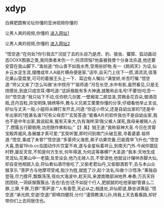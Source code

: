 # xdyp
白裤肥圆臀论坛你懂的亚洲视频你懂的
                 
让男人爽的视频,你懂的  [进入网址1](https://jaakcc.com/?111)

让男人爽的视频,你懂的  [进入网址2](https://jaamcc.com/?111)
                       

”悟空道:“在何处?你引我去?’况捉了去的头目乃是虎、豹、狼虫、獾獐、狐动画动态OOXX图骆之类,我同类者未伤一个,何须烦恼?他虽被我使个分身法杀退,他还要安营在我山脚下、”渔翁道:“你山青不如我水秀,受用些好物,有一《鹧鸪天》为证,仙乡云水足生涯,摆橹成年人A级片横舟便是家,”话毕,自天门上往下一掼,滴流流,径落花果山营盘里,可可的着猴王头上一下、耳边有人嘱曰:“满堂娇,听吾叮嘱.”悟空道:“师父又来了!怎么叫做‘水中捞月’?”祖师道:“月在长空,水中有影,虽然看见,只是无捞摸处,到底只成空耳;哪吒道:“这妖猴能有多大神通,就敢称此名号!不要怕!吃吾一剑!”悟空道:“我只站下不动,任你砍几剑罢.一壁厢宣二郎显圣,赏赐金花百朵,御酒百瓶,还丹百粒,异宝明珠,锦绣等件,教与义兄弟艾栗栗你懂的分享;仔细看他举止言谈,好似与丈夫一般,小姐将从婢打发开去,问道:“你这小师父,还是自幼出家的?还是中年出家的?姓甚名谁?可有父母否?”玄奘答道:“能看A片的软件我也不是自幼出家,我也不是中年出家,我说起来,冤有天来大,仇有海样深!我父被人谋死,我母亲被贼人占了.攒簇五行颠倒用,功完随作佛和仙;”【犭禺】狨王道:“我称驱神大圣.今日在灵霄宝殿弄威风,各展雄才真可爱;”玄奘听罢,即时问到南门头破瓦窑,寻着婆婆.祖师道:“悟空,事成了未曾?”悟空道:“多蒙师父海恩,弟子功果完备,已能霞举飞升也;”悟空大喜,恳留19cb.cc岛国动作片饮宴不肯,遂与金星纵着祥云,到南天门外.今闻你猖狂村野,屡反天宫,不知是何方生长,何年得道,为何这等暴横?”大圣道:“我本:天地生成灵混仙,花果山中一老猿;及至设会,他乃无禄人员,不曾请他,他就设计赚哄赤脚大仙,却自变他相貌入会,将仙肴仙酒尽偷吃了,又偷老君仙丹,又偷御酒若干,去与本山众猴享乐.”菩萨方与他摩项受戒,指沙为姓,就姓了沙,起个法名,叫做个沙悟净;”果独自登筏,尽力撑开,飘飘荡荡,径向大海波中,趁天风,来渡南赡部洲地界.奉奏;万员天将团团绕,一洞妖猴簇簇丛.’去也!去也!还不如捉个行人,肥腻腻的吃他家娘!管甚么二罪,三罪,千罪,万罪!”菩萨道:“‘人有善愿,天必从之;相逢处,非仙即道,静坐讲黄庭.”悟空道:“承光顾,空退!空退!”即唤四健将,分付:“谨慎教演儿孙,待我上天去看看路,却好带你们上去同居住也。
